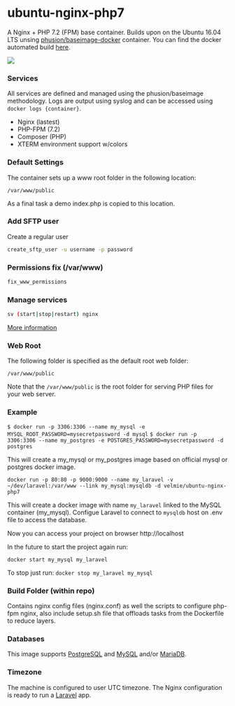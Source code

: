 # ubuntu-nginx-php7
A Nginx + PHP 7.2 (FPM) base container. Builds upon on the Ubuntu 16.04 LTS unsing [phusion/baseimage-docker](https://github.com/phusion/baseimage-docker) container. You can find the docker automated build [here](https://registry.hub.docker.com/u/velmie/ubuntu-nginx-php7/).

[![](https://images.microbadger.com/badges/image/lightsuner/ubuntu-nginx-php7.svg)](https://microbadger.com/images/velmie/ubuntu-nginx-php7 "Get your own image badge on microbadger.com")

### Services
All services are defined and managed using the phusion/baseimage methodology. Logs are output using syslog and can be accessed using ``docker logs {container}``.

* Nginx (lastest)
* PHP-FPM (7.2)
* Composer (PHP)
* XTERM environment support w/colors

### Default Settings
The container sets up a www root folder in the following location:

``/var/www/public``

As a final task a demo index.php is copied to this location.

### Add SFTP user

Create a regular user

```bash
create_sftp_user -u username -p password
```

### Permissions fix (/var/www)
```bash
fix_www_permissions
```

### Manage services

```bash
sv (start|stop|restart) nginx
```

[More information](http://smarden.org/runit/sv.8.html)

### Web Root
The following folder is specified as the default root web folder:

``/var/www/public``

Note that the ``/var/www/public`` is the root folder for serving PHP files for your web server.

### Example
``$ docker run -p 3306:3306 --name my_mysql -e MYSQL_ROOT_PASSWORD=mysecretpassword -d mysql``
``$ docker run -p 3306:3306 --name my_postgres -e POSTGRES_PASSWORD=mysecretpassword -d postgres``

This will create a my_mysql or my_postgres image based on official mysql or postgres docker image.

``docker run -p 80:80 -p 9000:9000 --name my_laravel -v ~/dev/laravel:/var/www --link my_mysql:mysqldb -d velmie/ubuntu-nginx-php7``

This will create a docker image with name `my_laravel` linked to the MySQL container (my_mysql). Configue Laravel to connect to `mysqldb` host on .env file to access the database.

Now you can access your project on browser http://localhost

In the future to start the project again run:

``docker start my_mysql my_laravel``

To stop just run:
``docker stop my_laravel my_mysql``

### Build Folder (within repo)
Contains nginx config files (nginx.conf) as well the scripts to configure php-fpm nginx, also include setup.sh file that offloads tasks from the Dockerfile to reduce layers.

### Databases
This image supports [PostgreSQL](https://hub.docker.com/_/postgres/) and [MySQL](https://hub.docker.com/_/mysql/) and/or [MariaDB](https://hub.docker.com/_/mariadb/).

### Timezone
The machine is configured to user UTC timezone. The Nginx configuration is ready to run a [Laravel](https://laravel.com/) app.
